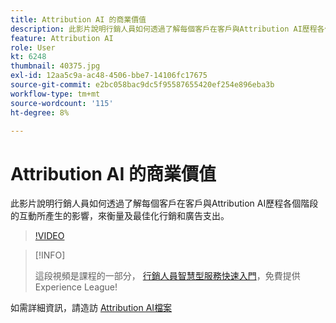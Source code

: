```yaml
---
title: Attribution AI 的商業價值
description: 此影片說明行銷人員如何透過了解每個客戶在客戶與Attribution AI歷程各個階段的互動所產生的影響，來衡量及最佳化行銷和廣告支出。
feature: Attribution AI
role: User
kt: 6248
thumbnail: 40375.jpg
exl-id: 12aa5c9a-ac48-4506-bbe7-14106fc17675
source-git-commit: e2bc058bac9dc5f95587655420ef254e896eba3b
workflow-type: tm+mt
source-wordcount: '115'
ht-degree: 8%

---
```


# Attribution AI 的商業價值

此影片說明行銷人員如何透過了解每個客戶在客戶與Attribution AI歷程各個階段的互動所產生的影響，來衡量及最佳化行銷和廣告支出。

>[!VIDEO](https://video.tv.adobe.com/v/40375?quality=12&learn=on)

>[!INFO]
>
> 這段視頻是課程的一部分， [行銷人員智慧型服務快速入門](https://experienceleague.adobe.com/?recommended=ExperiencePlatform-U-1-2020.1.intelligentservices)，免費提供Experience League!

如需詳細資訊，請造訪 [Attribution AI檔案](https://experienceleague.adobe.com/docs/experience-platform/intelligent-services/attribution-ai/overview.html)

